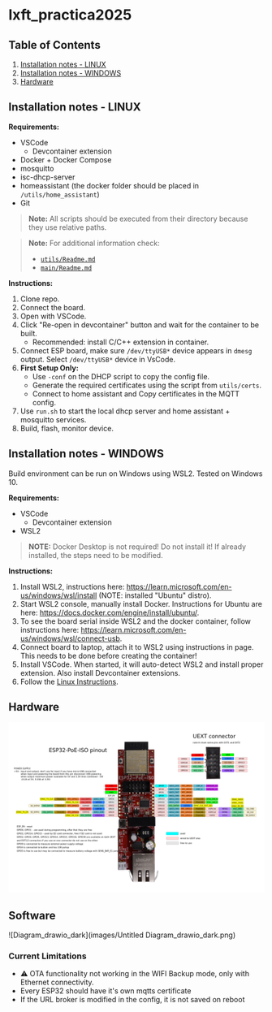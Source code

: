 # lxft_practica2025

## Table of Contents

1.  [Installation notes - LINUX](#installation-notes---linux)
2.  [Installation notes - WINDOWS](#installation-notes---windows)
3.  [Hardware](#hardware)

## Installation notes - LINUX

**Requirements:**

*   VSCode
    *   Devcontainer extension
*   Docker + Docker Compose
*   mosquitto
*   isc-dhcp-server
*   homeassistant (the docker folder should be placed in `/utils/home_assistant`)
*   Git

> **Note:** All scripts should be executed from their directory because they use relative paths.

> **Note:** For additional information check:
>
> *   [`utils/Readme.md`](utils/Readme.md)
> *   [`main/Readme.md`](main/Readme.md)

**Instructions:**

1.  Clone repo.
2.  Connect the board.
3.  Open with VSCode.
4.  Click "Re-open in devcontainer" button and wait for the container to be built.
    *   Recommended: install C/C++ extension in container.
5.  Connect ESP board, make sure `/dev/ttyUSB*` device appears in `dmesg` output. Select `/dev/ttyUSB*` device in VsCode.
6.  **First Setup Only:**
    *   Use `-conf` on the DHCP script to copy the config file.
    *   Generate the required certificates using the script from `utils/certs`.
    *   Connect to home assistant and Copy certificates in the MQTT config.
7.  Use `run.sh` to start the local dhcp server and home assistant + mosquitto services.
8.  Build, flash, monitor device.

## Installation notes - WINDOWS

Build environment can be run on Windows using WSL2. Tested on Windows 10.

**Requirements:**

*   VSCode
    *   Devcontainer extension
*   WSL2

> **NOTE:** Docker Desktop is not required! Do not install it! If already installed, the steps need to be modified.

**Instructions:**

1.  Install WSL2, instructions here: <https://learn.microsoft.com/en-us/windows/wsl/install> (NOTE: installed "Ubuntu" distro).
2.  Start WSL2 console, manually install Docker. Instructions for Ubuntu are here: <https://docs.docker.com/engine/install/ubuntu/>.
3.  To see the board serial inside WSL2 and the docker container, follow instructions here: <https://learn.microsoft.com/en-us/windows/wsl/connect-usb>.
4.  Connect board to laptop, attach it to WSL2 using instructions in page. This needs to be done before creating the container!
5.  Install VSCode. When started, it will auto-detect WSL2 and install proper extension. Also install Devcontainer extensions.
6.  Follow the [Linux Instructions](#installation-notes---linux).

## Hardware

![ESP32-POE-ISO GPIO Pinout](images/ESP32-POE-ISO-GPIO.png)

## Software
![Diagram_drawio_dark](images/Untitled Diagram_drawio_dark.png)


### Current Limitations

*   ⚠️ OTA functionality not working in the WIFI Backup mode, only with Ethernet connectivity.
*   Every ESP32 should have it's own mqtts certificate
*   If the URL broker is modified in the config, it is not saved on reboot
